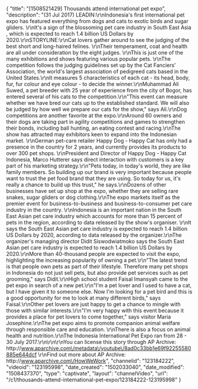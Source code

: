 {
    "title": "[1508521429] Thousands attend international pet expo",
    "description": "(31 Jul 2017) LEADIN:\r\nIndonesia's first international pet expo has featured everything from dogs and cats to exotic birds and sugar gliders. \r\nIt's a sign of the blossoming pet care industry in South East Asia , which is expected to reach 1.4 billion US Dollars by 2020.\r\nSTORYLINE:\r\nCat lovers gather around to see the judging of the best short and long-haired felines. \r\nTheir temperament, coat and health are all under consideration by the eight judges. \r\nThis is just one of the many exhibitions and shows featuring various popular pets. \r\nThe competition follows the judging guidelines set up by the Cat Fanciers' Association, the world's largest association of pedigreed cats based in the United States.\r\nIt measures 5 characteristics of each cat - its head, body, fur, fur colour and eye colour - to decide the winner.\r\nMuhammad Ali Suwed, a pet breeder with 25 year of experience from the city of Bogor, has entered several of his cats to the competition.\r\n\"This event can measure whether we have bred our cats up to the established standard. We will also be judged by how well we prepare our cats for the show,\" says Ali.\r\nDog competitions are another favorite at the expo.\r\nAround 60 owners and their dogs are taking part in agility competitions and games to strengthen their bonds, including ball hunting, an eating contest and racing.\r\nThe show has attracted may exhibitors keen to expand into the Indonesian market. \r\nGerman pet-care retailer Happy Dog - Happy Cat has only had a presence in the country for 2 years, and currently provides its products to over 300 pet shops.  \r\nPresident and Director of Happy Dog - Happy Cat Indonesia, Marco Hutterer says direct interaction with customers is a key part of his marketing strategy.\r\n\"Pets today, in today's world, they are like family members. So building up our brand is very important because people want to trust the pet food brand that they are using. So today for us, it's really a chance to build up this trust,\" he says.\r\nDozens of other businesses have set up shop at the expo, whether they are selling rare snakes, sugar gliders or dog clothing.\r\nThe expo markets itself as the premier event for business-to-business and business-to-consumer pet care industry in the country. \r\nIndonesia is an important nation in the South East Asian pet care industry which accounts for more than 15 percent of pets in the region, according to data released by the show's organiser. \r\nIt says the South East Asian pet care industry is expected to reach 1.4 billion US Dollars by 2020, according to data released by the organizer.\r\nThe organizer's managing director Didit Siswodwiatmoko says the South East Asian pet care industry is expected to reach 1.4 billion US Dollars by 2020.\r\nMore than 40-thousand people are expected to visit the expo, highlighting the increasing popularity of owning a pet.\r\n\"The latest trend is that people own pets as part of their lifestyle. Therefore many pet shops in Indonesia do not just sell pets, but also provide pet services such as pet grooming,\" says Didit.\r\nHigh school student Faisal Imansyah came to the pet expo in search of a new pet.\r\n\"I'm a pet lover and I used to have a cat, but I have given it to someone else. Now I'm looking for a pet bird and this is a good opportunity for me to look at many different birds,\" says Faisal.\r\nOther pet lovers are just happy to get a chance to mingle with those with similar interests.\r\n\"I'm very happy with this event because it provides a place for pet lovers to come together,\" says visitor Maria Josephine.\r\nThe pet expo aims to promote companion animal welfare through responsible care and education. \r\nThere is also a focus on animal health and nutrition.\r\nThe Indonesia International Pet Expo ran from 28 - 30 July 2017.\r\n\r\n\r\nYou can license this story through AP Archive: http:\/\/www.aparchive.com\/metadata\/youtube\/8ad0c33bb1e69f92255580885e644dcf \r\nFind out more about AP Archive: http:\/\/www.aparchive.com\/HowWeWork",
    "channelid": "123184222",
    "videoid": "123195998",
    "date_created": "1502033040",
    "date_modified": "1508437370",
    "type": "captivate",
    "layout": "channelVideo",
    "url": "\/c1\/thousands-attend-international-pet-expo\/123184222-123195998"
}